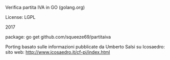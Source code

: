 Verifica partita IVA in GO (golang.org)

License: LGPL

2017

package: go get github.com/squeeze69/partitaiva

Porting basato sulle informazioni pubblicate da Umberto Salsi su Icosaedro:
sito web: http://www.icosaedro.it/cf-pi/index.html
